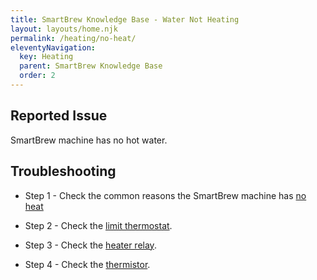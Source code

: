```yaml
---
title: SmartBrew Knowledge Base - Water Not Heating
layout: layouts/home.njk
permalink: /heating/no-heat/
eleventyNavigation:
  key: Heating
  parent: SmartBrew Knowledge Base
  order: 2
---
```

## Reported Issue

SmartBrew machine has no hot water.

## Troubleshooting

- Step 1 - Check the common reasons the SmartBrew machine has [no heat](/heating/no-hot-water/)

- Step 2 - Check the [limit thermostat](/heating/check-limit/).

- Step 3 - Check the [heater relay](/heating/check-heater-relay/).

- Step 4 - Check the [thermistor](/heating/check-thermistor-malfunction/).
